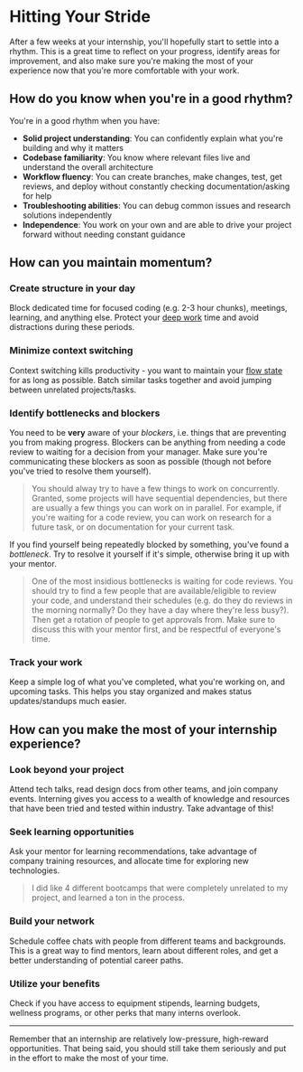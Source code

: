 # Hitting Your Stride

After a few weeks at your internship, you'll hopefully start to settle into a rhythm. This is a great time to reflect on your progress, identify areas for improvement, and also make sure you're making the most of your experience now that you're more comfortable with your work.

## How do you know when you're in a good rhythm?

You're in a good rhythm when you have:

- **Solid project understanding**: You can confidently explain what you're building and why it matters
- **Codebase familiarity**: You know where relevant files live and understand the overall architecture
- **Workflow fluency**: You can create branches, make changes, test, get reviews, and deploy without constantly checking documentation/asking for help
- **Troubleshooting abilities**: You can debug common issues and research solutions independently
- **Independence**: You work on your own and are able to drive your project forward without needing constant guidance

## How can you maintain momentum?

### Create structure in your day

Block dedicated time for focused coding (e.g. 2-3 hour chunks), meetings, learning, and anything else. Protect your [deep work](https://www.amazon.com/Deep-Work-Focused-Success-Distracted/dp/1455586692) time and avoid distractions during these periods.

### Minimize context switching

Context switching kills productivity - you want to maintain your [flow state](https://www.amazon.com/Flow-Psychology-Experience-Perennial-Classics/dp/0061339202) for as long as possible. Batch similar tasks together and avoid jumping between unrelated projects/tasks.

### Identify bottlenecks and blockers

You need to be **very** aware of your _blockers_, i.e. things that are preventing you from making progress. Blockers can be anything from needing a code review to waiting for a decision from your manager. Make sure you're communicating these blockers as soon as possible (though not before you've tried to resolve them yourself).

> You should alway try to have a few things to work on concurrently. Granted, some projects will have sequential dependencies, but there are usually a few things you can work on in parallel. For example, if you're waiting for a code review, you can work on research for a future task, or on documentation for your current task.

If you find yourself being repeatedly blocked by something, you've found a _bottleneck_. Try to resolve it yourself if it's simple, otherwise bring it up with your mentor.

> One of the most insidious bottlenecks is waiting for code reviews. You should try to find a few people that are available/eligible to review your code, and understand their schedules (e.g. do they do reviews in the morning normally? Do they have a day where they're less busy?). Then get a rotation of people to get approvals from. Make sure to discuss this with your mentor first, and be respectful of everyone's time.

### Track your work

Keep a simple log of what you've completed, what you're working on, and upcoming tasks. This helps you stay organized and makes status updates/standups much easier.

## How can you make the most of your internship experience?

### Look beyond your project

Attend tech talks, read design docs from other teams, and join company events. Interning gives you access to a wealth of knowledge and resources that have been tried and tested within industry. Take advantage of this!

### Seek learning opportunities

Ask your mentor for learning recommendations, take advantage of company training resources, and allocate time for exploring new technologies.

> I did like 4 different bootcamps that were completely unrelated to my project, and learned a ton in the process.

### Build your network

Schedule coffee chats with people from different teams and backgrounds. This is a great way to find mentors, learn about different roles, and get a better understanding of potential career paths.

### Utilize your benefits

Check if you have access to equipment stipends, learning budgets, wellness programs, or other perks that many interns overlook.

---

Remember that an internship are relatively low-pressure, high-reward opportunities. That being said, you should still take them seriously and put in the effort to make the most of your time.
